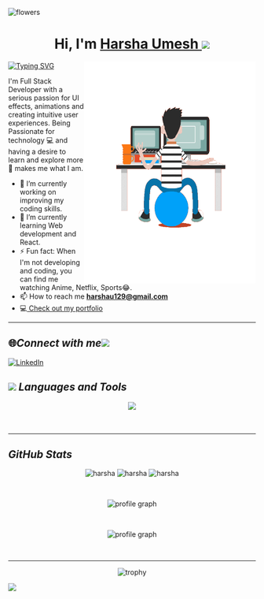 <!-- <img alt="cherry" src="flowers.png" /> -->
![flowers](https://user-images.githubusercontent.com/31920143/209970016-90d7111d-d4b5-4f8c-a926-8fdfe33d4b03.png)

<h1 align="center" >Hi, I'm <a href="https://www.linkedin.com/in/harsha-umesh/" target="_blank"> Harsha Umesh </a><img src="https://thumbs.gfycat.com/EllipticalThornyHypacrosaurus-max-1mb.gif" width="40px">
</h1>
<img align="right" alt="GIF" src="gg.gif" width="350" height="450px" />
<p align="left">
<a href="https://git.io/typing-svg"><img src="https://readme-typing-svg.demolab.com?font=Helvetica&weight=500&size=30&duration=3000&pause=1000&color=B800FF&vCenter=true&width=435&lines=Full+Stack+Web+Developer;Student+At+Masai+School;B.E+in+ECE%2C+RNSIT%2C+Bengaluru;Wherever+you+are%2C+be+all+there!" alt="Typing SVG" /></a>
</p>

I'm Full Stack Developer with a serious passion for UI effects, animations and creating intuitive user experiences. Being Passionate for technology 💻 and having a desire to learn and explore more 💭 makes me what I am. 

- 🔭 I’m currently working on improving my coding skills.
- 🌱 I’m currently learning Web development and React.
- ⚡ Fun fact: When I'm not developing and coding, you can find me watching Anime, Netflix, Sports😂.
- 📫 How to reach me **harshau129@gmail.com**
- 💻<a target="_blank" href="https://harshau9.github.io/"> Check out my portfolio</a>
<hr>

## 🌐<i>Connect with me</i><img src="https://github.com/TheDudeThatCode/TheDudeThatCode/blob/master/Assets/Handshake.gif" height="32px">

[![LinkedIn](https://img.shields.io/badge/LinkedIn-%230077B5.svg?logo=linkedin&logoColor=white)](https://www.linkedin.com/in/harsha-umesh/) 
<br>

<h2><img src="https://media.giphy.com/media/WUlplcMpOCEmTGBtBW/giphy.gif" width="45"><i> Languages and Tools</i></h2>
<p align="center">
  <a href="">
    <img src="https://skillicons.dev/icons?i=git,bash,github,html,css,js,mongodb,mysql,nodejs,react,redux,sass,ts,nextjs,vscode,bootstrap,codepen,heroku,jest,netlify,vercel,chakra" />
<!--     <img style="margin-left:0px" height="48" width="48" src="https://raw.githubusercontent.com/fanyixuanf/fanyixuanf/master/icons/xampp.svg">
    <img style="margin-left:4px" height="48" width="48" src="https://raw.githubusercontent.com/fanyixuanf/fanyixuanf/master/icons/Alfred.svg">
    <img style="margin-left:4px" height="48" width="48" src="https://raw.githubusercontent.com/fanyixuanf/fanyixuanf/master/icons/AmazonS3.svg">
    <img style="margin-left:4px" height="48" width="48" src="https://raw.githubusercontent.com/fanyixuanf/fanyixuanf/master/icons/Baidu.svg">
    <img style="margin-left:4px" height="48" width="48" src="https://raw.githubusercontent.com/fanyixuanf/fanyixuanf/master/icons/MariaDB.svg">
    <img style="margin-left:4px" height="48" width="48" src="https://raw.githubusercontent.com/fanyixuanf/fanyixuanf/master/icons/RabbitMQ.svg">
    <img style="margin-left:4px" height="48" width="48" src="https://raw.githubusercontent.com/fanyixuanf/fanyixuanf/master/icons/RocketMQ.svg">
    <img style="margin-left:4px" height="48" width="48" src="https://raw.githubusercontent.com/fanyixuanf/fanyixuanf/master/icons/Zhihu.svg"> -->
  </a> 
</p>
<br>
<hr>

<h2><i>GitHub Stats</i></h2>
<p align="center">
    <img src="https://github-readme-stats.vercel.app/api?username=harshau9&theme=dracula" alt="harsha" height="139" />
    <img src="http://github-profile-summary-cards.vercel.app/api/cards/repos-per-language?username=harshau9&theme=dracula" alt="harsha" height="139" />
    <img src="http://github-profile-summary-cards.vercel.app/api/cards/productive-time?username=harshau9&theme=dracula&utcOffset=8" alt="harsha" height="139" />
 </p>
 <br>
 <p align="center">
    <img src="http://github-profile-summary-cards.vercel.app/api/cards/profile-details?username=harshau9&theme=dracula" alt="profile graph" height="150" />
</p>
<br> 
 <p align="center">
    <img src="https://streak-stats.demolab.com?user=harshau9&theme=dracula" alt="profile graph" height="150" />
<!--     <img src="https://github-readme-activity-graph.cyclic.app/graph?username=harshau9&bg_color=0f2d3d&color=1cadfb&line=1cadfb&point=1cadfb&area=true&hide_border=false" alt="profile graph" height="150" /> -->
</p>
<br> 
<hr>
<p align="center"> <img src="https://github-profile-trophy.vercel.app/?username=harshau9&theme=monokai" alt="trophy" /> </p>
<p align="left">
  <img src="https://capsule-render.vercel.app/api?type=waving&color=gradient&height=100&section=footer"/>
</p>
<!-- [![GitHub Streak](https://streak-stats.demolab.com?user=harshau9&theme=dracula)](https://git.io/streak-stats) -->
